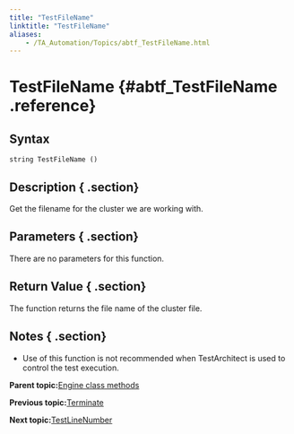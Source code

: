 ```yaml
--- 
title: "TestFileName"
linktitle: "TestFileName"
aliases: 
    - /TA_Automation/Topics/abtf_TestFileName.html
---
```

# TestFileName {#abtf_TestFileName .reference}

## Syntax

`string TestFileName ()`

## Description { .section}

Get the filename for the cluster we are working with.

## Parameters { .section}

There are no parameters for this function.

## Return Value { .section}

The function returns the file name of the cluster file.

## Notes { .section}

-   Use of this function is not recommended when TestArchitect is used to control the test execution.

**Parent topic:**[Engine class methods](../../TA_Automation/Topics/abtf_Engine_classes.html)

**Previous topic:**[Terminate](../../TA_Automation/Topics/abtf_Terminate.html)

**Next topic:**[TestLineNumber](../../TA_Automation/Topics/abtf_TestLineNumber.html)

